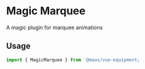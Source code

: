 # Magic Marquee

A magic plugin for marquee animations

## Usage

```js
import { MagicMarquee } from '@maas/vue-equipment;
```
